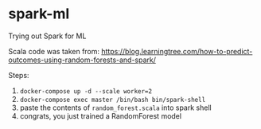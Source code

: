 # spark-ml
Trying out Spark for ML

Scala code was taken from: https://blog.learningtree.com/how-to-predict-outcomes-using-random-forests-and-spark/

Steps:
  1. `docker-compose up -d --scale worker=2`
  1. `docker-compose exec master /bin/bash bin/spark-shell`
  1. paste the contents of `random_forest.scala` into spark shell
  1. congrats, you just trained a RandomForest model
